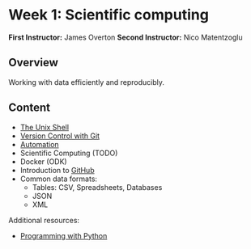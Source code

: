 # Week 1: Scientific computing

**First Instructor:**  James Overton
**Second Instructor:** Nico Matentzoglu

## Overview

Working with data efficiently and reproducibly.

## Content

- [The Unix Shell](http://swcarpentry.github.io/shell-novice/)
- [Version Control with Git](http://swcarpentry.github.io/git-novice/)
- [Automation](automation.md)
- Scientific Computing (TODO)
- Docker (ODK)
- Introduction to [GitHub](https://github.com/)
- Common data formats:
    - Tables: CSV, Spreadsheets, Databases
    - JSON
    - XML

Additional resources:

- [Programming with Python](https://swcarpentry.github.io/python-novice-inflammation/)
